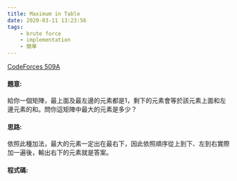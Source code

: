 ```yaml
---
title: Maximum in Table
date: 2020-03-11 13:23:56
tags:
    - brute force
    - implementation
    - 簡單
---
```

[CodeForces 509A](https://codeforces.com/problemset/problem/509/A)
<!-- more -->

#### 題意:
給你一個矩陣，最上面及最左邊的元素都是1，剩下的元素會等於該元素上面和左邊元素的和。問你這矩陣中最大的元素是多少？

#### 思路:
依照此種加法，最大的元素一定出在最右下，因此依照順序從上到下、左到右實際加一遍後，輸出右下的元素就是答案。

#### 程式碼:
<script src="https://gist.github.com/Daviswww/06980227327d9159c2d37e937923aa78.js"></script>